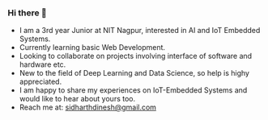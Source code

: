 ### Hi there 👋

- I am a 3rd year Junior at NIT Nagpur, interested in AI and IoT Embedded Systems.
- Currently learning basic Web Development.
- Looking to collaborate on projects involving interface of software and hardware etc.
- New to the field of Deep Learning and Data Science, so help is highy appreciated.
- I am happy to share my experiences on IoT-Embedded Systems and would like to hear about yours too.
- Reach me at: sidharthdinesh@gmail.com


<!--
**Sidharth-Dinesh/Sidharth-Dinesh** is a ✨ _special_ ✨ repository because its `README.md` (this file) appears on your GitHub profile.

Here are some ideas to get you started:

- 🔭 I’m currently working on AI and IoT Embedded Systems projects.
- 🌱 I’m currently learning Robotics and Web development.
- 👯 I’m looking to collaborate on Real-World projects implmenting software on hardware, interfacing them etc. 
- 🤔 I’m looking for help with Deep Learning projects and Data Science.
- 💬 Ask me about anything related to basic hardware and its programming implementation.
- 📫 How to reach me: sidharth.d@students.vnit.ac.in
-->
